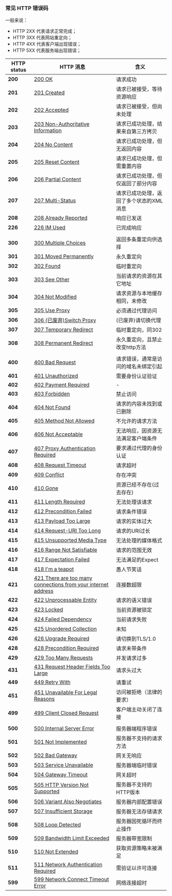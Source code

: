 ###  常见 HTTP 错误码

一般来说：

- HTTP 2XX 代表请求正常完成；
- HTTP 3XX 代表网站重定向；
- HTTP 4XX 代表客户端出现错误；
- HTTP 5XX 代表服务端出现错误；

| HTTP status | HTTP 消息                                                    | 含义                                    |
| ----------- | ------------------------------------------------------------ | --------------------------------------- |
| **200**     | [200 OK](https://seo.juziseo.com/doc/http_code/200)          | 请求成功                                |
| **201**     | [201 Created](https://seo.juziseo.com/doc/http_code/201)     | 请求已被接受，等待资源响应              |
| **202**     | [202 Accepted](https://seo.juziseo.com/doc/http_code/202)    | 请求已被接受，但尚未处理                |
| **203**     | [203 Non-Authoritative Information](https://seo.juziseo.com/doc/http_code/203) | 请求已成功处理，结果来自第三方拷贝      |
| **204**     | [204 No Content](https://seo.juziseo.com/doc/http_code/204)  | 请求已成功处理，但无返回内容            |
| **205**     | [205 Reset Content](https://seo.juziseo.com/doc/http_code/205) | 请求已成功处理，但需重置内容            |
| **206**     | [206 Partial Content](https://seo.juziseo.com/doc/http_code/206) | 请求已成功处理，但仅返回了部分内容      |
| **207**     | [207 Multi-Status](https://seo.juziseo.com/doc/http_code/207) | 请求已成功处理，返回了多个状态的XML消息 |
| **208**     | [208 Already Reported](https://seo.juziseo.com/doc/http_code/208) | 响应已发送                              |
| **226**     | [226 IM Used](https://seo.juziseo.com/doc/http_code/226)     | 已完成响应                              |
|             |                                                              |                                         |
| **300**     | [300 Multiple Choices](https://seo.juziseo.com/doc/http_code/300) | 返回多条重定向供选择                    |
| **301**     | [301 Moved Permanently](https://seo.juziseo.com/doc/http_code/301) | 永久重定向                              |
| **302**     | [302 Found](https://seo.juziseo.com/doc/http_code/302)       | 临时重定向                              |
| **303**     | [303 See Other](https://seo.juziseo.com/doc/http_code/303)   | 当前请求的资源在其它地址                |
| **304**     | [304 Not Modified](https://seo.juziseo.com/doc/http_code/304) | 请求资源与本地缓存相同，未修改          |
| **305**     | [305 Use Proxy](https://seo.juziseo.com/doc/http_code/305)   | 必须通过代理访问                        |
| **306**     | [306 (已废弃)Switch Proxy](https://seo.juziseo.com/doc/http_code/306) | (已废弃)请切换代理                      |
| **307**     | [307 Temporary Redirect](https://seo.juziseo.com/doc/http_code/307) | 临时重定向，同302                       |
| **308**     | [308 Permanent Redirect](https://seo.juziseo.com/doc/http_code/308) | 永久重定向，且禁止改变http方法          |
|             |                                                              |                                         |
| **400**     | [400 Bad Request](https://seo.juziseo.com/doc/http_code/400) | 请求错误，通常是访问的域名未绑定引起    |
| **401**     | [401 Unauthorized](https://seo.juziseo.com/doc/http_code/401) | 需要身份认证验证                        |
| **402**     | [402 Payment Required](https://seo.juziseo.com/doc/http_code/402) | -                                       |
| **403**     | [403 Forbidden](https://seo.juziseo.com/doc/http_code/403)   | 禁止访问                                |
| **404**     | [404 Not Found](https://seo.juziseo.com/doc/http_code/404)   | 请求的内容未找到或已删除                |
| **405**     | [405 Method Not Allowed](https://seo.juziseo.com/doc/http_code/405) | 不允许的请求方法                        |
| **406**     | [406 Not Acceptable](https://seo.juziseo.com/doc/http_code/406) | 无法响应，因资源无法满足客户端条件      |
| **407**     | [407 Proxy Authentication Required](https://seo.juziseo.com/doc/http_code/407) | 要求通过代理的身份认证                  |
| **408**     | [408 Request Timeout](https://seo.juziseo.com/doc/http_code/408) | 请求超时                                |
| **409**     | [409 Conflict](https://seo.juziseo.com/doc/http_code/409)    | 存在冲突                                |
| **410**     | [410 Gone](https://seo.juziseo.com/doc/http_code/410)        | 资源已经不存在(过去存在)                |
| **411**     | [411 Length Required](https://seo.juziseo.com/doc/http_code/411) | 无法处理该请求                          |
| **412**     | [412 Precondition Failed](https://seo.juziseo.com/doc/http_code/412) | 请求条件错误                            |
| **413**     | [413 Payload Too Large](https://seo.juziseo.com/doc/http_code/413) | 请求的实体过大                          |
| **414**     | [414 Request-URI Too Long](https://seo.juziseo.com/doc/http_code/414) | 请求的URI过长                           |
| **415**     | [415 Unsupported Media Type](https://seo.juziseo.com/doc/http_code/415) | 无法处理的媒体格式                      |
| **416**     | [416 Range Not Satisfiable](https://seo.juziseo.com/doc/http_code/416) | 请求的范围无效                          |
| **417**     | [417 Expectation Failed](https://seo.juziseo.com/doc/http_code/417) | 无法满足的Expect                        |
| **418**     | [418 I'm a teapot](https://seo.juziseo.com/doc/http_code/418) | 愚人节笑话                              |
| **421**     | [421 There are too many connections from your internet address](https://seo.juziseo.com/doc/http_code/421) | 连接数超限                              |
| **422**     | [422 Unprocessable Entity](https://seo.juziseo.com/doc/http_code/422) | 请求的语义错误                          |
| **423**     | [423 Locked](https://seo.juziseo.com/doc/http_code/423)      | 当前资源被锁定                          |
| **424**     | [424 Failed Dependency](https://seo.juziseo.com/doc/http_code/424) | 当前请求失败                            |
| **425**     | [425 Unordered Collection](https://seo.juziseo.com/doc/http_code/425) | 未知                                    |
| **426**     | [426 Upgrade Required](https://seo.juziseo.com/doc/http_code/426) | 请切换到TLS/1.0                         |
| **428**     | [428 Precondition Required](https://seo.juziseo.com/doc/http_code/428) | 请求未带条件                            |
| **429**     | [429 Too Many Requests](https://seo.juziseo.com/doc/http_code/429) | 并发请求过多                            |
| **431**     | [431 Request Header Fields Too Large](https://seo.juziseo.com/doc/http_code/431) | 请求头过大                              |
| **449**     | [449 Retry With](https://seo.juziseo.com/doc/http_code/449)  | 请重试                                  |
| **451**     | [451 Unavailable For Legal Reasons](https://seo.juziseo.com/doc/http_code/451) | 访问被拒绝（法律的要求）                |
| **499**     | [499 Client Closed Request](https://seo.juziseo.com/doc/http_code/499) | 客户端主动关闭了连接                    |
|             |                                                              |                                         |
| **500**     | [500 Internal Server Error](https://seo.juziseo.com/doc/http_code/500) | 服务器端程序错误                        |
| **501**     | [501 Not Implemented](https://seo.juziseo.com/doc/http_code/501) | 服务器不支持的请求方法                  |
| **502**     | [502 Bad Gateway](https://seo.juziseo.com/doc/http_code/502) | 网关无响应                              |
| **503**     | [503 Service Unavailable](https://seo.juziseo.com/doc/http_code/503) | 服务器端临时错误                        |
| **504**     | [504 Gateway Timeout](https://seo.juziseo.com/doc/http_code/504) | 网关超时                                |
| **505**     | [505 HTTP Version Not Supported](https://seo.juziseo.com/doc/http_code/505) | 服务器不支持的HTTP版本                  |
| **506**     | [506 Variant Also Negotiates](https://seo.juziseo.com/doc/http_code/506) | 服务器内部配置错误                      |
| **507**     | [507 Insufficient Storage](https://seo.juziseo.com/doc/http_code/507) | 服务器无法存储请求                      |
| **508**     | [508 Loop Detected](https://seo.juziseo.com/doc/http_code/508) | 服务器因死循环而终止操作                |
| **509**     | [509 Bandwidth Limit Exceeded](https://seo.juziseo.com/doc/http_code/509) | 服务器带宽限制                          |
| **510**     | [510 Not Extended](https://seo.juziseo.com/doc/http_code/510) | 获取资源策略未被满足                    |
| **511**     | [511 Network Authentication Required](https://seo.juziseo.com/doc/http_code/511) | 需验证以许可连接                        |
| **599**     | [599 Network Connect Timeout Error](https://seo.juziseo.com/doc/http_code/599) | 网络连接超时                            |



